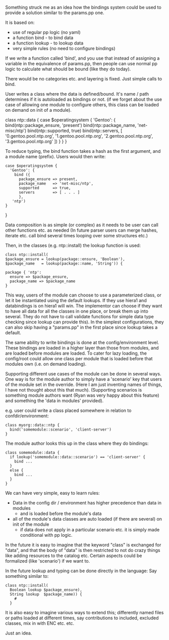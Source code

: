 Something struck me as an idea how the bindings system could be used to provide a solution similar to the params.pp one.

It is based on:

* use of regular pp logic (no yaml)
* a function bind - to bind data
* a function lookup -  to lookup data
* very simple rules (no need to configure bindings)

If we write a function called 'bind', and you use that instead of assigning a variable in the equivalence of params.pp, then people can use normal pp logic
to calculate what should be bound (like they do today).

There would be no categories etc. and layering is fixed. Just simple calls to bind.

User writes a class where the data is defined/bound.
It's name / path determines if it is autoloaded as bindings or not. (if we forget about the use case of allowing one module to configure
others, this class can be loaded on demand on init of a module).

class ntp::data {
  case $operatingsystem {
    'Gentoo': {
      bind(ntp::package_ensure, 'present')
      bind(ntp::package_name, 'net-misc/ntp')
      bind(ntp::supported, true)
      bind(ntp::servers, [
        '0.gentoo.pool.ntp.org',
        '1.gentoo.pool.ntp.org',
        '2.gentoo.pool.ntp.org',
        '3.gentoo.pool.ntp.org'
       ])
    }
  }
}

To reduce typing, the bind function takes a hash as the first argument, and a module name (prefix). Users would then write:

    case $operatingsystem {
      'Gentoo': {
        bind ({
          package_ensure => present,
          package_name   => 'net-misc/ntp',
          supported      => true,
          servers        => [ . . . ]
          },
       'ntp')
    }
  }

Data composition is as simple (or complex) as it needs to be  user can call other functions etc. as needed (In future parser users can merge hashes, iterate
etc. call bind several times looping over some structures etc.)

Then, in the classes (e.g. ntp::install) the lookup function is used:

    class ntp::install(
    $package_ensure = lookup(package::ensure, 'Boolean'), 
    $package_name   = lookup(package::name, 'String')) {

    package { 'ntp':
      ensure => $package_ensure,
      package_name => $package_name
    }

This way, users of the module can choose to use a parameterized class, or let it be instantiated using the default lookups. If they use hiera1 and databindings is on
hiera1 will win. The implementor can choose if they want to have all data for all the classes in one place, or break them up into several. They do not have to
call validate functions for simple data type checking since lookup can provide this). In the simplest configurations, they can also skip having a "params.pp" in the first
place since lookup takes a default.

The same ability to write bindings is done at the config/environment level. These bindings are loaded in a higher layer than those from modules, and are loaded
before modules are loaded. To cater for lazy loading, the config/root could allow one class per module that is loaded before that modules own (i.e. on demand loading).

Supporting different use cases of the module can be done in several ways. One way is for the module author to simply have a 'scenario' key that users of the module
set in the override. (Here I am just inventing names of things, I have not thought about this that much). (Supporting scenarios is something module authors
want (Ryan was very happy about this feature) and something the 'data in modules' provided).

e.g. user could write a class placed somewhere in relation to confdir/environment:

    class myorg::data::ntp {
      bind('somemodule::scenario', 'client-server')
    }

The module author looks this up in the class where they do bindings:

    class somemodule::data {
      if lookup('somemodule::data::scenario') == 'client-server' {
        bind ...
      }
      else {
        bind ...
      }
    }

We can have very simple, easy to learn rules:

* Data in the config dir / environment has higher precedence than data in modules
   - and is loaded before the module's data
* all of the module's data classes are auto loaded (if there are several) on init of the module
   - if data does not apply in a particular scenario etc. it is simply made conditional with pp logic.

In the future it is easy to imagine that the keyword "class" is exchanged for "data", and that the body of "data" is then restricted to not do crazy things like
adding resources to the catalog etc. Certain aspects could be formalized (like 'scenario') if we want to.

In the future lookup and typing can be done directly in the language: Say something similar to:

    class ntp::install(
      Boolean lookup $package_ensure), 
      String lookup  $package_name)) { 
        #
      }

It is also easy to imagine various ways to extend this; differently named files or paths loaded at different times, say contributions to included, excluded classes,
mix in with ENC etc. etc.
 
Just an idea.
